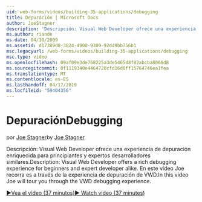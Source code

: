 ```yaml
---
uid: web-forms/videos/building-35-applications/debugging
title: Depuración | Microsoft Docs
author: JoeStagner
description: 'Descripción: Visual Web Developer ofrece una experiencia de depuración enriquecida para principiantes y expertos desarrolladores similares. En este vídeo Joe recorra a través de la VW...'
ms.author: riande
ms.date: 04/30/2009
ms.assetid: d17389d8-3824-4900-9309-92d49bb756b1
msc.legacyurl: /web-forms/videos/building-35-applications/debugging
msc.type: video
ms.openlocfilehash: 09af09e3de768225a3de5465d8f82abcba8066d8
ms.sourcegitcommit: 0f1119340e4464720cfd16d0ff15764746ea1fea
ms.translationtype: MT
ms.contentlocale: es-ES
ms.lasthandoff: 04/17/2019
ms.locfileid: "59404356"
---
```

# <a name="debugging"></a><span data-ttu-id="45bdd-104">Depuración</span><span class="sxs-lookup"><span data-stu-id="45bdd-104">Debugging</span></span>

<span data-ttu-id="45bdd-105">por [Joe Stagner](https://github.com/JoeStagner)</span><span class="sxs-lookup"><span data-stu-id="45bdd-105">by [Joe Stagner](https://github.com/JoeStagner)</span></span>

<span data-ttu-id="45bdd-106">Descripción: Visual Web Developer ofrece una experiencia de depuración enriquecida para principiantes y expertos desarrolladores similares.</span><span class="sxs-lookup"><span data-stu-id="45bdd-106">Description: Visual Web Developer offers a rich debugging experience for beginners and expert developer alike.</span></span> <span data-ttu-id="45bdd-107">En este vídeo Joe recorra es a través de la experiencia de depuración de VWD.</span><span class="sxs-lookup"><span data-stu-id="45bdd-107">In this video Joe will tour you through the VWD debugging experience.</span></span>

[<span data-ttu-id="45bdd-108">&#9654;Vea el vídeo (37 minutos)</span><span class="sxs-lookup"><span data-stu-id="45bdd-108">&#9654; Watch video (37 minutes)</span></span>](https://channel9.msdn.com/Blogs/ASP-NET-Site-Videos/debugging)

